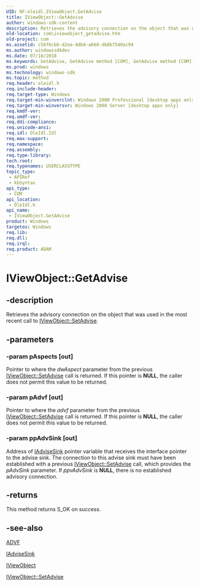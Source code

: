 ```yaml
---
UID: NF:oleidl.IViewObject.GetAdvise
title: IViewObject::GetAdvise
author: windows-sdk-content
description: Retrieves the advisory connection on the object that was used in the most recent call to IViewObject::SetAdvise.
old-location: com\iviewobject_getadvise.htm
old-project: com
ms.assetid: c56f6cbb-d2ea-4db4-a660-db8b7540ac94
ms.author: windowssdkdev
ms.date: 07/18/2018
ms.keywords: GetAdvise, GetAdvise method [COM], GetAdvise method [COM],IViewObject interface, IViewObject interface [COM],GetAdvise method, IViewObject.GetAdvise, IViewObject::GetAdvise, _ole_iviewobject_getadvise, com.iviewobject_getadvise, oleidl/IViewObject::GetAdvise
ms.prod: windows
ms.technology: windows-sdk
ms.topic: method
req.header: oleidl.h
req.include-header: 
req.target-type: Windows
req.target-min-winverclnt: Windows 2000 Professional [desktop apps only]
req.target-min-winversvr: Windows 2000 Server [desktop apps only]
req.kmdf-ver: 
req.umdf-ver: 
req.ddi-compliance: 
req.unicode-ansi: 
req.idl: OleIdl.Idl
req.max-support: 
req.namespace: 
req.assembly: 
req.type-library: 
tech.root: 
req.typenames: USERCLASSTYPE
topic_type:
 - APIRef
 - kbSyntax
api_type:
 - COM
api_location:
 - OleIdl.h
api_name:
 - IViewObject.GetAdvise
product: Windows
targetos: Windows
req.lib: 
req.dll: 
req.irql: 
req.product: ADAM
---
```


# IViewObject::GetAdvise


## -description


Retrieves the advisory connection on the object that was used in the most recent call to <a href="https://msdn.microsoft.com/64712679-8454-41fa-9497-f0ab97240a51">IViewObject::SetAdvise</a>.


## -parameters




### -param pAspects [out]

Pointer to where the <i>dwAspect</i> parameter from the previous <a href="https://msdn.microsoft.com/64712679-8454-41fa-9497-f0ab97240a51">IViewObject::SetAdvise</a> call is returned. If this pointer is <b>NULL</b>, the caller does not permit this value to be returned.


### -param pAdvf [out]

Pointer to where the <i>advf</i> parameter from the previous <a href="https://msdn.microsoft.com/64712679-8454-41fa-9497-f0ab97240a51">IViewObject::SetAdvise</a> call is returned. If this pointer is <b>NULL</b>, the caller does not permit this value to be returned.


### -param ppAdvSink [out]

Address of <a href="https://msdn.microsoft.com/bc9f217a-75bd-4155-9d00-df44b00cf0e5">IAdviseSink</a> pointer variable that receives the interface pointer to the advise sink. The connection to this advise sink must have been established with a previous <a href="https://msdn.microsoft.com/64712679-8454-41fa-9497-f0ab97240a51">IViewObject::SetAdvise</a> call, which provides the <i>pAdvSink</i> parameter. If <i>ppvAdvSink</i> is <b>NULL</b>, there is no established advisory connection.


## -returns



This method returns S_OK on success.




## -see-also




<a href="https://msdn.microsoft.com/e1ad9c17-e492-4891-bf1d-cbac48ce537a">ADVF</a>



<a href="https://msdn.microsoft.com/bc9f217a-75bd-4155-9d00-df44b00cf0e5">IAdviseSink</a>



<a href="https://msdn.microsoft.com/4310c987-3542-4a59-a6fb-951143001741">IViewObject</a>



<a href="https://msdn.microsoft.com/64712679-8454-41fa-9497-f0ab97240a51">IViewObject::SetAdvise</a>
 

 

